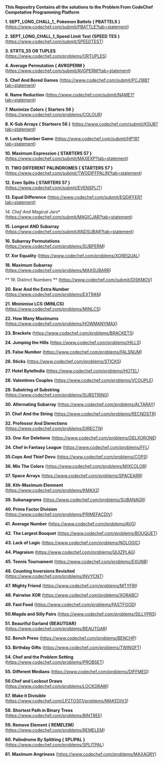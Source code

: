 **This Repositry Contains all the solutions to the Problem From CodeChef Competative Programming Platform**


**1. SEPT_LONG_CHALL_1_ Pokemon Battels { PBATTELS }**
(https://www.codechef.com/submit/PBATTLE?tab=statement)

**2. SEPT_LONG_CHALL_1_Speed Limit Test {SPEED TES }**
(https://www.codechef.com/submit/SPEEDTEST)

**3. STRTS_55 OR TUPLES**
(https://www.codechef.com/problems/ORTUPLES)

**4. Average Permutation { AVRGPERM }**
(https://www.codechef.com/submit/AVGPERM?tab=statement)

**5. Chef And Bored Games**
(https://www.codechef.com/submit/PCJ18B?tab=statement)


**6. Name Reduction**
(https://www.codechef.com/submit/NAME1?tab=statement)


**7. Maximize Colors { Starters 56 }**
(https://www.codechef.com/problems/COLOUR)


**8. K-Sub Arrays { Starteers 56 }**
(https://www.codechef.com/submit/KSUB?tab=statement)


**9. Lucky Number Game**
(https://www.codechef.com/submit/HP18?tab=statement)

**10.  Maximum Expression  { STARTERS 57 }**
(https://www.codechef.com/submit/MAXEXP?tab=statement)

**11.  TWO DIFFERENT PALINDROMES { STARTERS 57 }**
(https://www.codechef.com/submit/TWODIFFPALIN?tab=statement)

**12.  Even Splits { STARTERS 57 }**
(https://www.codechef.com/submit/EVENSPLIT)

**13.  Equal Difference**
(https://www.codechef.com/submit/EQDIFFER?tab=statement)

*14.  Chef And Magical Jars**
(https://www.codechef.com/submit/MAGICJAR?tab=statement)


**15.  Longest AND Subarray**
(https://www.codechef.com/submit/ANDSUBAR?tab=statement)


**16.   Subarray Permutations**
(https://www.codechef.com/problems/SUBPERM)

**17.    Xor Equality**
(https://www.codechef.com/problems/XOREQUAL)

**18.  Maximum Subarray**
(https://www.codechef.com/problems/MAXSUBARR)


** 19. Distinct Numbers **
(https://www.codechef.com/submit/DISKMOV)


**20.  Bear And the Extra Number**
(https://www.codechef.com/problems/EXTRAN)

**21.  Mninimise LCS {MINLCS}**
(https://www.codechef.com/problems/MINLCS)


**22.  How Many Maximums**
(https://www.codechef.com/problems/HOWMANYMAX)

**23.   Brackets**
(https://www.codechef.com/problems/BRACKETS)


**24.  Jumping the Hills**
(https://www.codechef.com/problems/HILLS)

**25.  False Number**
(https://www.codechef.com/problems/FALSNUM)

**26.   Sticks**
(https://www.codechef.com/problems/STICKS)

**27.  Hotel BytelIndia**
(https://www.codechef.com/problems/HOTEL)


**28. Valentines Couples**
(https://www.codechef.com/problems/VCOUPLE)


**29. Substring of Substring**
(https://www.codechef.com/problems/SUBSTRING)



**30. Alternating Subarray**
(https://www.codechef.com/problems/ALTARAY)

**31.  Chef And the String**
(https://www.codechef.com/problems/RECNDSTR)


**32.  Professor And Dierections**
(https://www.codechef.com/problems/DIRECTN)

**33. One Xor Deletions**
(https://www.codechef.com/problems/DELXORONE)


**34. Chef in Fantasy League**
(https://www.codechef.com/problems/FFL)

**35.Cops And Thief Devu**
(https://www.codechef.com/problems/COPS)

**36. Mix The Colors**
(https://www.codechef.com/problems/MIXCOLOR)


**37. Space Arrays**
(https://www.codechef.com/problems/SPACEARR)


**38. Kth-Maximum Elemnent**
(https://www.codechef.com/problems/KMAX2)

**39. Subanagrams**
(https://www.codechef.com/problems/SUBANAGR)

**40.  Prime Factor Division**
(https://www.codechef.com/problems/PRIMEFACDIV)


**41.  Average Number**
(https://www.codechef.com/problems/AVG)


**42. The Largest Bouquet**
(https://www.codechef.com/problems/BOUQUET)

**43. Lack of Logic**
(https://www.codechef.com/problems/NOLOGIC)


**44. Plagraism**
(https://www.codechef.com/problems/QUIZPLAG)

**45. Tennis Tournament**
(https://www.codechef.com/problems/EXUNB)

**46. Counting Inversions Revisited**
(https://www.codechef.com/problems/INVYCNT)

**47. Mighty Friend**
(https://www.codechef.com/problems/MTYFRI)

**48. Pairwise XOR**
(https://www.codechef.com/problems/XORABC)


**49. Fast Food**
(https://www.codechef.com/problems/FASTFOOD)

**50.Magda and Silly Pairs**
(https://www.codechef.com/problems/SILLYPRS)

**51. Beauriful Garland {BEAUTGAR}**
(https://www.codechef.com/problems/BEAUTGAR)

**52. Bench Press**
(https://www.codechef.com/problems/BENCHP)

**53. Birthday Gifts**
(https://www.codechef.com/problems/TWINGFT)

**54. Chef and the Problem Setting**
(https://www.codechef.com/problems/PROBSET)

**55. Different Medians**
(https://www.codechef.com/problems/DIFFMED)

**56.Chef and Lockout Draws**
(https://www.codechef.com/problems/LOCKDRAW)

**57. Make it Divisible**
(https://www.codechef.com/LP2TO301/problems/MAKEDIV3)


**58. Shortest Path in Binary Trees**
(https://www.codechef.com/problems/BINTREE)


**59. Remove Element { REMELEM}**
(https://www.codechef.com/problems/REMELEM)

**60. Palindrome By Splitting { SPLIPAL }**
(https://www.codechef.com/problems/SPLITPAL)


**61. Maximum Angriness**
(https://www.codechef.com/problems/MAXAGRY)
